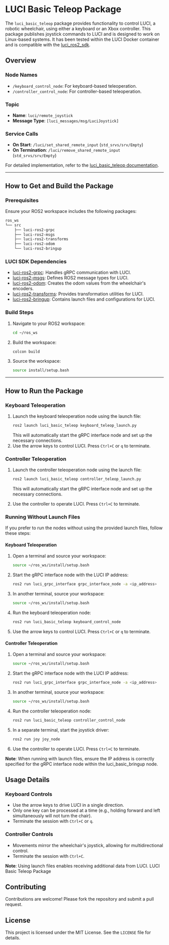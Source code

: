 # LUCI Basic Teleop Package

The `luci_basic_teleop` package provides functionality to control LUCI, a robotic wheelchair, using either a keyboard or an Xbox controller. This package publishes joystick commands to LUCI and is designed to work on Linux-based systems. It has been tested within the LUCI Docker container and is compatible with the [luci_ros2_sdk](https://github.com/lucimobility/luci-ros2-sdk).

## Overview

### Node Names
- `/keyboard_control_node`: For keyboard-based teleoperation.
- `/controller_control_node`: For controller-based teleoperation.

### Topic
- **Name**: `luci/remote_joystick`
- **Message Type**: `[luci_messages/msg/LuciJoystick]`

### Service Calls
- **On Start**: `/luci/set_shared_remote_input` (`std_srvs/srv/Empty`)
- **On Termination**: `/luci/remove_shared_remote_input` (`std_srvs/srv/Empty`)

For detailed implementation, refer to the [luci_basic_teleop documentation](docs/teleop.md).

---

## How to Get and Build the Package

### Prerequisites
Ensure your ROS2 workspace includes the following packages:
```bash
ros_ws
└── src 
    ├── luci-ros2-grpc
    ├── luci-ros2-msgs
    ├── luci-ros2-transforms
    ├── luci-ros2-odom
    └── luci-ros2-bringup
```

### LUCI SDK Dependencies
- [luci-ros2-grpc](https://github.com/UW-CTRL/luci-ros2-grpc): Handles gRPC communication with LUCI.
- [luci-ros2-msgs](https://github.com/UW-CTRL/luci-ros2-msgs): Defines ROS2 message types for LUCI.
- [luci-ros2-odom](https://github.com/UW-CTRL/luci-ros2-odom): Creates the odom values from the wheelchair's encoders.
- [luci-ros2-transforms](https://github.com/lucimobility/luci-ros2-transforms): Provides transformation utilities for LUCI.
- [luci-ros2-bringup](https://github.com/UW-CTRL/luci-ros2-bringup): Contains launch files and configurations for LUCI.

### Build Steps
1. Navigate to your ROS2 workspace:
   ```bash
   cd ~/ros_ws
   ```
2. Build the workspace:
   ```bash
   colcon build
   ```
3. Source the workspace:
   ```bash
   source install/setup.bash
   ```

---

## How to Run the Package

### Keyboard Teleoperation
1. Launch the keyboard teleoperation node using the launch file:
    ```bash
    ros2 launch luci_basic_teleop keyboard_teleop_launch.py
    ```
    This will automatically start the gRPC interface node and set up the necessary connections.
2. Use the arrow keys to control LUCI. Press `Ctrl+C` or `q` to terminate.

### Controller Teleoperation
1. Launch the controller teleoperation node using the launch file:
    ```bash
    ros2 launch luci_basic_teleop controller_teleop_launch.py
    ```
    This will automatically start the gRPC interface node and set up the necessary connections.

3. Use the controller to operate LUCI. Press `Ctrl+C` to terminate.
### Running Without Launch Files

If you prefer to run the nodes without using the provided launch files, follow these steps:

#### Keyboard Teleoperation
1. Open a terminal and source your workspace:
    ```bash
    source ~/ros_ws/install/setup.bash
    ```
2. Start the gRPC interface node with the LUCI IP address:
    ```bash
    ros2 run luci_grpc_interface grpc_interface_node -a <ip_address>
    ```
3. In another terminal, source your workspace:
    ```bash
    source ~/ros_ws/install/setup.bash
    ```
4. Run the keyboard teleoperation node:
    ```bash
    ros2 run luci_basic_teleop keyboard_control_node
    ```
5. Use the arrow keys to control LUCI. Press `Ctrl+C` or `q` to terminate.

#### Controller Teleoperation
1. Open a terminal and source your workspace:
    ```bash
    source ~/ros_ws/install/setup.bash
    ```
2. Start the gRPC interface node with the LUCI IP address:
    ```bash
    ros2 run luci_grpc_interface grpc_interface_node -a <ip_address>
    ```
3. In another terminal, source your workspace:
    ```bash
    source ~/ros_ws/install/setup.bash
    ```
4. Run the controller teleoperation node:
    ```bash
    ros2 run luci_basic_teleop controller_control_node
    ```
5. In a separate terminal, start the joystick driver:
    ```bash
    ros2 run joy joy_node
    ```
6. Use the controller to operate LUCI. Press `Ctrl+C` to terminate.

**Note**: When running with launch files, ensure the IP address is correctly specified for the gRPC interface node within the luci_basic_bringup node.
## Usage Details

### Keyboard Controls
- Use the arrow keys to drive LUCI in a single direction.
- Only one key can be processed at a time (e.g., holding forward and left simultaneously will not turn the chair).
- Terminate the session with `Ctrl+C` or `q`.

### Controller Controls
- Movements mirror the wheelchair's joystick, allowing for multidirectional control.
- Terminate the session with `Ctrl+C`.

**Note**: Using launch files enables receiving additional data from LUCI.
 LUCI Basic Teleop Package

## Contributing
Contributions are welcome! Please fork the repository and submit a pull request.

## License
This project is licensed under the MIT License. See the `LICENSE` file for details.
